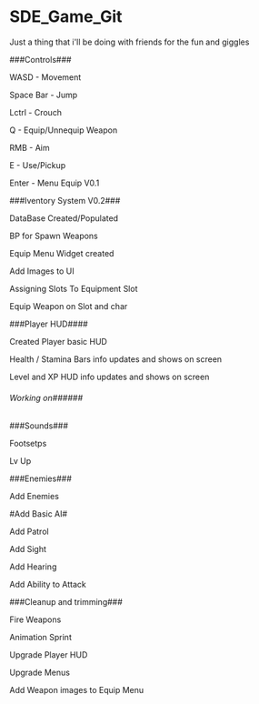 # SDE_Game_Git

Just a thing that i'll be doing with friends for the fun and giggles

###Controls###

WASD - Movement

Space Bar - Jump

Lctrl - Crouch

Q - Equip/Unnequip Weapon

RMB - Aim

E - Use/Pickup

Enter - Menu Equip V0.1


###Iventory System V0.2###

DataBase Created/Populated

BP for Spawn Weapons

Equip Menu Widget created

Add Images to UI

Assigning Slots To Equipment Slot

Equip Weapon on Slot and char


###Player HUD####

Created Player basic HUD

Health / Stamina Bars info updates and shows on screen

Level and XP HUD info updates and shows on screen



###### Working on######

###Sounds###

Footsetps

Lv Up


###Enemies###

Add Enemies

#Add Basic AI#

Add Patrol

Add Sight

Add Hearing

Add Ability to Attack


###Cleanup and trimming###

Fire Weapons

Animation Sprint

Upgrade Player HUD

Upgrade Menus

Add Weapon images to Equip Menu

